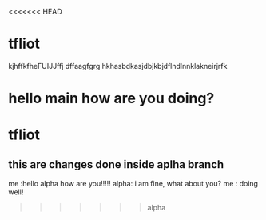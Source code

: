 <<<<<<< HEAD
# tfliot 
kjhffkfheFUIJJffj
dffaagfgrg
hkhasbdkasjdbjkbjdflndlnnklakneirjrfk

hello main how are you doing?
=======
# tfliot

## this are changes done inside aplha branch

me :hello alpha how are you!!!!!
alpha: i am fine, what about you?
me : doing well! 

>>>>>>> alpha
